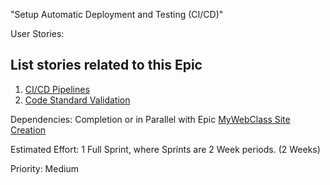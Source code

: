 "Setup Automatic Deployment and Testing (CI/CD)"

User Stories:
## List stories related to this Epic
1. [CI/CD Pipelines](./stories/story_ci_cd_pipelines.md)
2. [Code Standard Validation](./stories/story_code_standard_validation.md)

Dependencies: Completion or in Parallel with Epic [MyWebClass Site Creation](epic_mywebclass_site_creation.md)

Estimated Effort: 1 Full Sprint, where Sprints are 2 Week periods. (2 Weeks)

Priority: Medium